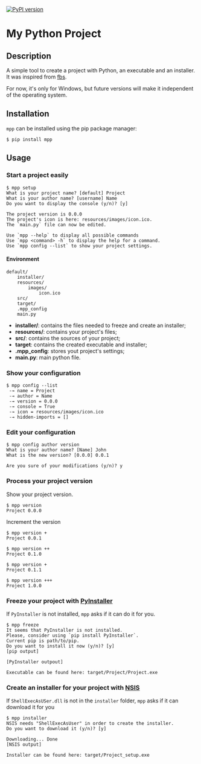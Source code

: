 [![PyPI version](https://badge.fury.io/py/mpp.svg)](https://badge.fury.io/py/mpp)

# My Python Project

## Description
A simple tool to create a project with Python, an executable and an installer. It was inspired from [fbs](https://github.com/mherrmann/fbs).

For now, it's only for Windows, but future versions will make it independent of the operating system.

## Installation

`mpp` can be installed using the pip package manager:
```
$ pip install mpp
```

## Usage

### Start a project easily

```
$ mpp setup
What is your project name? [default] Project
What is your author name? [username] Name
Do you want to display the console (y/n)? [y]

The project version is 0.0.0
The project's icon is here: resources/images/icon.ico.
The `main.py` file can now be edited.

Use `mpp --help` to display all possible commands
Use `mpp <command> -h` to display the help for a command.
Use `mpp config --list` to show your project settings.
```

#### Environment

```
default/
    installer/
    resources/
        images/
            icon.ico
    src/
    target/
    .mpp_config
    main.py
```

- **installer/**: contains the files needed to freeze and create an installer;
- **resources/**: contains your project's files;
- **src/**: contains the sources of your project;
- **target**: contains the created executable and installer;
- **.mpp_config**: stores yout project's settings;
- **main.py**: main python file.

### Show your configuration

```
$ mpp config --list
 -→ name = Project
 -→ author = Name
 -→ version = 0.0.0
 -→ console = True
 -→ icon = resources/images/icon.ico
 -→ hidden-imports = []
```

### Edit your configuration

```
$ mpp config author version
What is your author name? [Name] John
What is the new version? [0.0.0] 0.0.1

Are you sure of your modifications (y/n)? y
```

### Process your project version

Show your project version.

```
$ mpp version
Project 0.0.0
```

Increment the version

```
$ mpp version +
Project 0.0.1

$ mpp version ++
Project 0.1.0

$ mpp version +
Project 0.1.1

$ mpp version +++
Project 1.0.0
```

### Freeze your project with [PyInstaller](https://www.pyinstaller.org/)

If `PyInstaller` is not installed, `mpp` asks if it can do it for you.

```
$ mpp freeze
It seems that PyInstaller is not installed.
Please, consider using `pip install PyInstaller`.
Current pip is path/to/pip.
Do you want to install it now (y/n)? [y]
[pip output]

[PyInstaller outpout]

Executable can be found here: target/Project/Project.exe
```

### Create an installer for your project with [NSIS](https://nsis.sourceforge.io/Main_Page)

If `ShellExecAsUSer.dll` is not in the `installer` folder, `mpp` asks if it can download it for you

```
$ mpp installer
NSIS needs "ShellExecAsUser" in order to create the installer.
Do you want to download it (y/n)? [y]

Downloading... Done
[NSIS output]

Installer can be found here: target/Project_setup.exe
```
